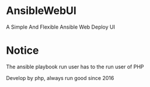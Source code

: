 # AnsibleWebUI
A Simple And Flexible Ansible Web Deploy UI


# Notice
The ansible playbook run user has to the run user of PHP

Develop by php, always run good since 2016
